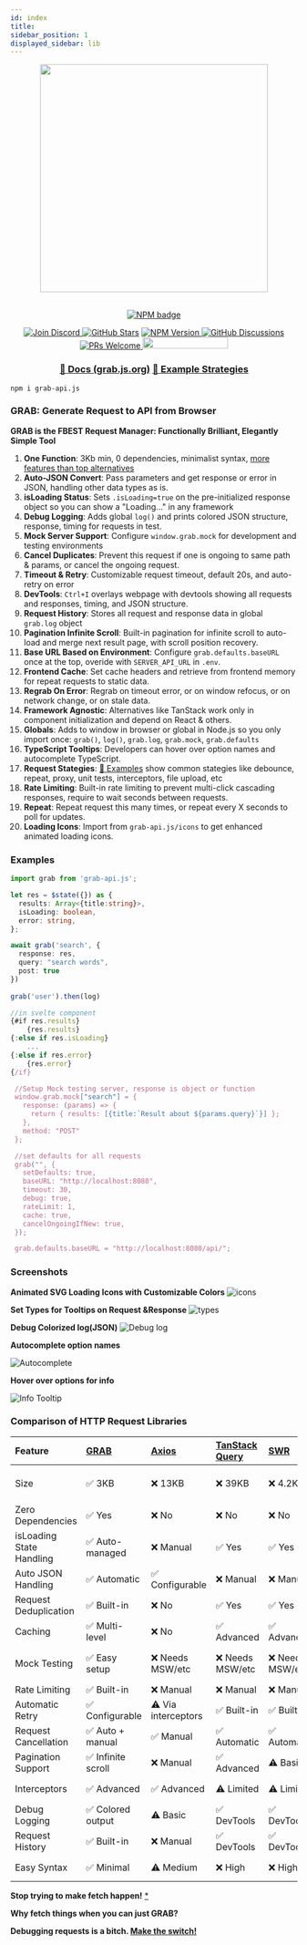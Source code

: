 ```yaml
---
id: index
title: ​​​​​‌‌‌
sidebar_position: 1
displayed_sidebar: lib
---
```



<p align="center">
    <img width="400px" src="https://i.imgur.com/qrQWkeb.png" />
</p>
<p align="center">
    <br />
    <a href="https://npmjs.org/package/grab-api.js">
        <img src="https://i.imgur.com/ifE8SbX.png"
            alt="NPM badge" />
    </a>
</p>
<p align="center">
  <a href="https://discord.gg/SJdBqBz3tV">
      <img src="https://img.shields.io/discord/1110227955554209923.svg?label=Chat&logo=Discord&colorB=7289da&style=flat"
            alt="Join Discord" />
    </a>
     <a href="https://github.com/vtempest/grab-api/discussions">
     <img alt="GitHub Stars" src="https://img.shields.io/github/stars/vtempest/grab-api" /></a>
   <a href="https://npmjs.org/package/grab-api.js">
    <img alt="NPM Version" src="https://img.shields.io/npm/v/grab-api.js" />
  </a>
    <a href="https://github.com/vtempest/grab-API/discussions">
    <img alt="GitHub Discussions"
        src="https://img.shields.io/github/discussions/vtempest/grab-API" />
    </a>
    <a href="https://github.blog/developer-skills/github/beginners-guide-to-github-creating-a-pull-request/">
        <img src="https://img.shields.io/badge/PRs-welcome-brightgreen.svg?style=flat-square" alt="PRs Welcome"/>
    </a>
    <a href="https://codespaces.new/vtempest/grab-API">
    <img src="https://github.com/codespaces/badge.svg" width="150" height="20"/>
    </a>
</p>
<h3 align="center">
  <a href="https://grab.js.org"> 📑 Docs (grab.js.org)</a>
  <a href="https://grab.js.org/guide/Examples"> 🎯 Example Strategies </a>
</h3>

```
npm i grab-api.js
```

### GRAB: Generate Request to API from Browser

**GRAB is the FBEST Request Manager: Functionally Brilliant, Elegantly Simple Tool**
1. **One Function**: 3Kb min, 0 dependencies, minimalist syntax, [more features than top alternatives](https://grab.js.org/guide/Comparisons)
2. **Auto-JSON Convert**: Pass parameters and get response or error in JSON, handling other data types as is.
3. **isLoading Status**: Sets `.isLoading=true` on the pre-initialized response object so you can show a "Loading..." in any framework
4. **Debug Logging**: Adds global `log()` and prints colored JSON structure, response, timing for requests in test.
5. **Mock Server Support**: Configure `window.grab.mock` for development and testing environments
6. **Cancel Duplicates**: Prevent this request if one is ongoing to same path & params, or cancel the ongoing request.
7. **Timeout & Retry**: Customizable request timeout, default 20s, and auto-retry on error
8. **DevTools**: `Ctrl+I` overlays webpage with devtools showing all requests and responses, timing, and JSON structure.
9. **Request History**: Stores all request and response data in global `grab.log` object
10. **Pagination Infinite Scroll**: Built-in pagination for infinite scroll to auto-load and merge next result page, with scroll position recovery.
11. **Base URL Based on Environment**: Configure `grab.defaults.baseURL` once at the top, overide with `SERVER_API_URL` in `.env`.
12. **Frontend Cache**: Set cache headers and retrieve from frontend memory for repeat requests to static data.
13. **Regrab On Error**: Regrab on timeout error, or on window refocus, or on network change, or on stale data.
14. **Framework Agnostic**: Alternatives like TanStack work only in component initialization and depend on React & others.
15. **Globals**: Adds to window in browser or global in Node.js so you only import once: `grab()`, `log()`, `grab.log`, `grab.mock`, `grab.defaults`
16. **TypeScript Tooltips**: Developers can hover over option names and autocomplete TypeScript.
17. **Request Stategies**: [🎯 Examples](https://grab.js.org/guide/Examples) show common stategies like debounce, repeat, proxy, unit tests, interceptors, file upload, etc
18. **Rate Limiting**: Built-in rate limiting to prevent multi-click cascading responses, require to wait seconds between requests.
19. **Repeat**: Repeat request this many times, or repeat every X seconds to poll for updates.
20. **Loading Icons**: Import from `grab-api.js/icons` to get enhanced animated loading icons.

### Examples

```ts
import grab from 'grab-api.js';

let res = $state({}) as {
  results: Array<{title:string}>,
  isLoading: boolean,
  error: string,
};

await grab('search', {
  response: res,
  query: "search words",
  post: true
})
 
grab('user').then(log)

//in svelte component
{#if res.results}
    {res.results}
{:else if res.isLoading}
    ...
{:else if res.error}
    {res.error}
{/if}

 //Setup Mock testing server, response is object or function
 window.grab.mock["search"] = {
   response: (params) => {
     return { results: [{title:`Result about ${params.query}`}] };
   },
   method: "POST"
 };

 //set defaults for all requests
 grab("", { 
   setDefaults: true,
   baseURL: "http://localhost:8080",
   timeout: 30,
   debug: true,
   rateLimit: 1,
   cache: true,
   cancelOngoingIfNew: true,
 });

 grab.defaults.baseURL = "http://localhost:8080/api/";
```

### Screenshots

**Animated SVG Loading Icons with Customizable Colors**
![icons](https://i.imgur.com/OqpWya1.gif)

**Set Types for Tooltips on Request &Response**
![types](https://i.imgur.com/IfR4OmC.png)

**Debug Colorized log(JSON)**
![Debug log](https://i.imgur.com/R8Qp6Vg.png)

**Autocomplete option names**

![Autocomplete](https://i.imgur.com/XlxILJ0.png)

**Hover over options for info**

![Info Tooltip](https://i.imgur.com/vV5jbZo.png)


### Comparison of HTTP Request Libraries

| Feature | [GRAB](https://github.com/vtempest/grab-api) | [Axios](https://github.com/axios/axios) | [TanStack Query](https://github.com/TanStack/query) | [SWR](https://github.com/vercel/swr) | [Alova](https://github.com/alovajs/alova) | [SuperAgent](https://github.com/ladjs/superagent) | [Apisauce](https://github.com/infinitered/apisauce) | [Ky](https://github.com/sindresorhus/ky) |
| :-- | :-- | :-- | :-- | :-- | :-- | :-- | :-- | :-- | 
| Size | ✅ 3KB | ❌ 13KB | ❌ 39KB | ❌ 4.2KB | ⚠️ 4KB | ❌ 19KB | ❌ 15KB (with axios) | ⚠️ 4KB |
| Zero Dependencies | ✅ Yes | ❌ No | ❌ No | ❌ No | ✅ Yes | ❌ No | ❌ Needs Axios | ✅ Yes |
| isLoading State Handling | ✅ Auto-managed | ❌ Manual | ✅ Yes | ✅ Yes | ✅ Yes | ❌ Manual | ❌ Manual | ❌ Manual |
| Auto JSON Handling | ✅ Automatic | ✅ Configurable | ❌ Manual | ❌ Manual | ✅ Automatic | ✅ Automatic | ✅ Automatic | ✅ Automatic |
| Request Deduplication | ✅ Built-in | ❌ No | ✅ Yes | ✅ Yes | ✅ Yes | ❌ No | ❌ No | ❌ No |
| Caching | ✅ Multi-level | ❌ No | ✅ Advanced | ✅ Advanced | ✅ Multi-level | ❌ No | ❌ No | ❌ No |
| Mock Testing | ✅ Easy setup | ❌ Needs MSW/etc | ❌ Needs MSW/etc | ❌ Needs MSW/etc | ⚠️ Basic | ❌ Needs separate lib | ❌ Needs separate lib | ❌ Needs MSW/etc |
| Rate Limiting | ✅ Built-in | ❌ Manual | ❌ Manual | ❌ Manual | ⚠️ Basic | ❌ Manual | ❌ Manual | ❌ Manual |
| Automatic Retry | ✅ Configurable | ⚠️ Via interceptors | ✅ Built-in | ✅ Built-in | ✅ Built-in | ✅ Built-in | ❌ Manual | ✅ Built-in |
| Request Cancellation | ✅ Auto + manual | ✅ Manual | ✅ Automatic | ✅ Automatic | ✅ Manual | ✅ Manual | ✅ Manual | ✅ Manual |
| Pagination Support | ✅ Infinite scroll | ❌ Manual | ✅ Advanced | ⚠️ Basic | ✅ Built-in | ❌ Manual | ❌ Manual | ❌ Manual |
| Interceptors | ✅ Advanced | ✅ Advanced | ⚠️ Limited | ⚠️ Limited | ✅ Advanced | ✅ Plugins | ✅ Transforms | ✅ Hooks system |
| Debug Logging | ✅ Colored output | ⚠️ Basic | ✅ DevTools | ✅ DevTools | ⚠️ Basic | ⚠️ Basic | ⚠️ Basic | ⚠️ Basic |
| Request History | ✅ Built-in | ❌ Manual | ✅ DevTools | ✅ DevTools | ❌ Manual | ❌ Manual | ❌ Manual | ❌ Manual |
| Easy Syntax | ✅ Minimal | ⚠️ Medium | ❌ High | ❌ High | ⚠️ Medium | ⚠️ Medium | ✅ Low | ✅ Minimal |


**Stop trying to make fetch happen!** [*](https://knowyourmeme.com/memes/stop-trying-to-make-fetch-happen)

**Why fetch things when you can just GRAB?**

**Debugging requests is a bitch. [Make the switch!](https://grab.js.org/guide/Comparisons)**
